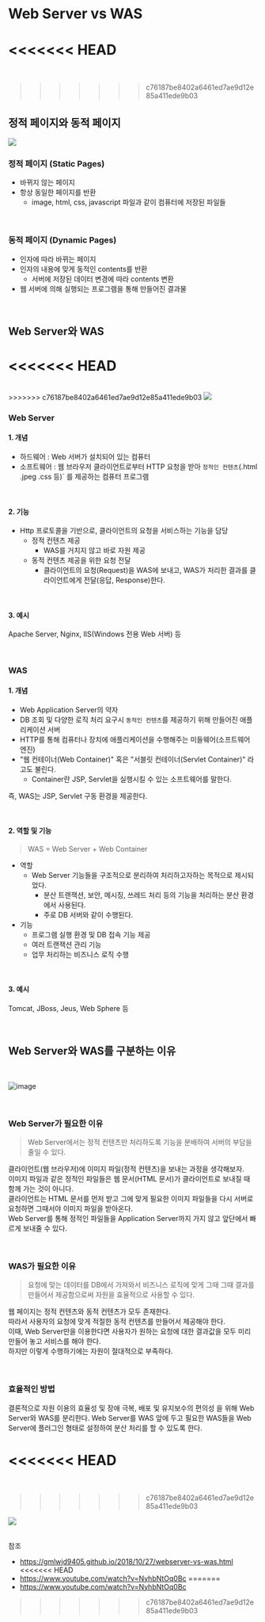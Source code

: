 # Web Server vs WAS

<<<<<<< HEAD
=======
<br>

>>>>>>> c76187be8402a6461ed7ae9d12e85a411ede9b03
## 정적 페이지와 동적 페이지

<img src="https://gmlwjd9405.github.io/images/web/static-vs-dynamic.png">

<br>

### 정적 페이지 (Static Pages)
- 바뀌지 않는 페이지
- 항상 동일한 페이지를 반환
   - image, html, css, javascript 파일과 같이 컴퓨터에 저장된 파일들

<br>

### 동적 페이지 (Dynamic Pages)
- 인자에 따라 바뀌는 페이지
- 인자의 내용에 맞게 동적인 contents를 반환
     - 서버에 저장된 데이터 변경에 따라 contents 변환
- 웹 서버에 의해 실행되는 프로그램을 통해 만들어진 결과물

<br>

## Web Server와 WAS

<<<<<<< HEAD
=======
<br>
>>>>>>> c76187be8402a6461ed7ae9d12e85a411ede9b03

<img src="https://gmlwjd9405.github.io/images/web/webserver-vs-was1.png">

<br>

### Web Server
#### 1. 개념
- 하드웨어 : Web 서버가 설치되어 있는 컴퓨터
- 소프트웨어 : 웹 브라우저 클라이언트로부터 HTTP 요청을 받아 `정적인 컨텐츠`(.html .jpeg .css 등)` 를 제공하는 컴퓨터 프로그램

<br>
  
#### 2. 기능
- Http 프로토콜을 기반으로, 클라이언트의 요청을 서비스하는 기능을 담당
   -  정적 컨텐츠 제공
      -  WAS를 거치지 않고 바로 자원 제공
   -  동적 컨텐츠 제공을 위한 요청 전달
      -  클라이언트의 요청(Request)을 WAS에 보내고, WAS가 처리한 결과를 클라이언트에게 전달(응답, Response)한다.

<br>
 
#### 3. 예시
Apache Server, Nginx, IIS(Windows 전용 Web 서버) 등

<br>
 
### WAS
#### 1. 개념
- Web Application Server의 약자
- DB 조회 및 다양한 로직 처리 요구시 `동적인 컨텐츠`를 제공하기 위해 만들어진 애플리케이션 서버
- HTTP를 통해 컴퓨터나 장치에 애플리케이션을 수행해주는 미들웨어(소프트웨어 엔진)
- "웹 컨테이너(Web Container)" 혹은 "서블릿 컨테이너(Servlet Container)" 라고도 불린다.
   - Container란 JSP, Servlet을 실행시킬 수 있는 소프트웨어를 말한다.

즉, WAS는 JSP, Servlet 구동 환경을 제공한다.

<br>
 

#### 2. 역할 및 기능

> WAS = Web Server + Web Container

- 역할
  - Web Server 기능들을 구조적으로 분리하여 처리하고자하는 목적으로 제시되었다.
    - 분산 트랜잭션, 보안, 메시징, 쓰레드 처리 등의 기능을 처리하는 분산 환경에서 사용된다.
    - 주로 DB 서버와 같이 수행된다.
- 기능
  - 프로그램 실행 환경 및 DB 접속 기능 제공
  -  여러 트랜잭션 관리 기능
  -  업무 처리하는 비즈니스 로직 수행

<br>
 
#### 3. 예시
Tomcat, JBoss, Jeus, Web Sphere 등

<br>

## Web Server와 WAS를 구분하는 이유
<br>

![image](https://user-images.githubusercontent.com/59171154/135722059-b5f3474d-a790-45f5-983b-cd149d287289.png)

<br>

### Web Server가 필요한 이유

> Web Server에서는 정적 컨텐츠만 처리하도록 기능을 분배하여 서버의 부담을 줄일 수 있다.

클라이언트(웹 브라우저)에 이미지 파일(정적 컨텐츠)을 보내는 과정을 생각해보자.  
이미지 파일과 같은 정적인 파일들은 웹 문서(HTML 문서)가 클라이언트로 보내질 때 함께 가는 것이 아니다.  
클라이언트는 HTML 문서를 먼저 받고 그에 맞게 필요한 이미지 파일들을 다시 서버로 요청하면 그때서야 이미지 파일을 받아온다.  
Web Server를 통해 정적인 파일들을 Application Server까지 가지 않고 앞단에서 빠르게 보내줄 수 있다.

<br>

### WAS가 필요한 이유
> 요청에 맞는 데이터를 DB에서 가져와서 비즈니스 로직에 맞게 그때 그때 결과를 만들어서 제공함으로써 자원을 효율적으로 사용할 수 있다.

웹 페이지는 정적 컨텐츠와 동적 컨텐츠가 모두 존재한다.  
따라서 사용자의 요청에 맞게 적절한 동적 컨텐츠를 만들어서 제공해야 한다.  
이때, Web Server만을 이용한다면 사용자가 원하는 요청에 대한 결과값을 모두 미리 만들어 놓고 서비스를 해야 한다.  
하지만 이렇게 수행하기에는 자원이 절대적으로 부족하다.


<br>

### 효율적인 방법
결론적으로 자원 이용의 효율성 및 장애 극복, 배포 및 유지보수의 편의성 을 위해 Web Server와 WAS를 분리한다.  Web Server를 WAS 앞에 두고 필요한 WAS들을 Web Server에 플러그인 형태로 설정하여 분산 처리를 할 수 있도록 한다.

<<<<<<< HEAD
=======
<br>

>>>>>>> c76187be8402a6461ed7ae9d12e85a411ede9b03
<img src="https://gmlwjd9405.github.io/images/web/web-service-architecture.png">


<br>
<br>

참조 
- https://gmlwjd9405.github.io/2018/10/27/webserver-vs-was.html
<<<<<<< HEAD
- https://www.youtube.com/watch?v=NyhbNtOq0Bc
=======
- https://www.youtube.com/watch?v=NyhbNtOq0Bc
>>>>>>> c76187be8402a6461ed7ae9d12e85a411ede9b03
